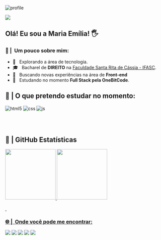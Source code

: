 ![profile](https://drpoesiahome.files.wordpress.com/2020/11/gifffff.gif)

![](https://komarev.com/ghpvc/?username=lellismaria&color=006bed)

## Olá! Eu sou a Maria Emília! 🖐️

<h3> 👩 | &nbsp;Um pouco sobre mim: </h3>


- 🤔 &nbsp; Explorando a área de tecnologia.
- 🎓 &nbsp; Bacharel de **DIREITO** na <a href="https://unifasc.edu.br/">Faculdade Santa Rita de Cássia - IFASC</a>.
- 💼 &nbsp; Buscando novas experiências na área de **Front-end** 
- 🌱 &nbsp; Estudando no momento **Full Stack pela OneBitCode**.
&nbsp;
&nbsp;
&nbsp;
&nbsp;

## 🚀 | O que pretendo estudar no momento: 

<div style="display: inline_block">
  <img align="center" alt="html5" src="https://img.shields.io/badge/HTML5-E34F26?style=for-the-badge&logo=html5&logoColor=white" />
  <img align="center" alt="css" src="https://img.shields.io/badge/CSS3-1572B6?style=for-the-badge&logo=css3&logoColor=white" />
  <img align="center" alt="js" src="https://img.shields.io/badge/JavaScript-F7DF1E?style=for-the-badge&logo=javascript&logoColor=black" />
</div><br/>

&nbsp;

## 🔧 | **GitHub Estatísticas**
<div>
  <a href="https://github.com/lellismaria">
  <img height="160em" src="https://github-readme-stats.vercel.app/api?username=lellismaria&show_icons=true&theme=github_dark&include_all_commits=true&count_private=true"/>
  <img height="160em" src="https://github-readme-stats.vercel.app/api/top-langs/?username=lellismaria&layout=compact&langs_count=7&theme=github_dark"/>
</div>
<br/>
&nbsp;

<h3> 🌐 | &nbsp;Onde você pode me encontrar: </h3> 

<div> 
  <a href="https://www.youtube.com/channel/UC-5VWl-47IcMx20wd7uer_g" target="_blank"><img src="https://img.shields.io/badge/YouTube-FF0000?style=for-the-badge&logo=youtube&logoColor=white" target="_blank"></a>
  <a href="https://instagram.com/lelismaaria" target="_blank"><img src="https://img.shields.io/badge/-Instagram-%23E4405F?style=for-the-badge&logo=instagram&logoColor=white" target="_blank"></a>
 	<a href="https://www.twitch.tv/sk4iis" target="_blank"><img src="https://img.shields.io/badge/Twitch-9146FF?style=for-the-badge&logo=twitch&logoColor=white" target="_blank"></a>
  <a href = "mailto:meslellis@gmail.com"><img src="https://img.shields.io/badge/-Gmail-%23333?style=for-the-badge&logo=gmail&logoColor=white" target="_blank"></a>
  <a href="https://www.linkedin.com/in/lellismaria" target="_blank"><img src="https://img.shields.io/badge/-LinkedIn-%230077B5?style=for-the-badge&logo=linkedin&logoColor=white" target="_blank"></a> 
 
</div>
